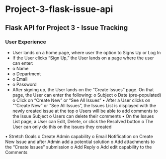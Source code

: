 # Project-3-flask-issue-api
## Flask API for Project 3 - Issue Tracking 

### User Experience

  * User lands on a home page, where user the option to Signs Up or Log In
  *	If the User clicks “Sign Up,” the User lands on a page where the user can enter:
  *   o	Name
  *   o	Department
  *   o	Email
  *   o	Password
  * After signing up, the User lands on the “Create Issues” page.  On that page, the User can enter the following:
o	Subject
o	Date (pre-populated)
o	Click on “Create New” or “See All Issues”
•	After a User clicks on ““Create New” or “See All Issues”, the Issues List is displayed with the newly created issue at the top
o	Users will be able to add comments to the Issue Subject
o	Users can delete their comments
•	On the Issues List page, a User can Edit, Delete, or click the Resolved button
o	The User can only do this on the issues they created

•	Stretch Goals
o	Create Admin capability
o	Email Notification on Create New Issue and after Admin add a potential solution
o	Add attachments to the “Create Issues” submission
o	Add Reply 
o	Add edit capability to the Comments
